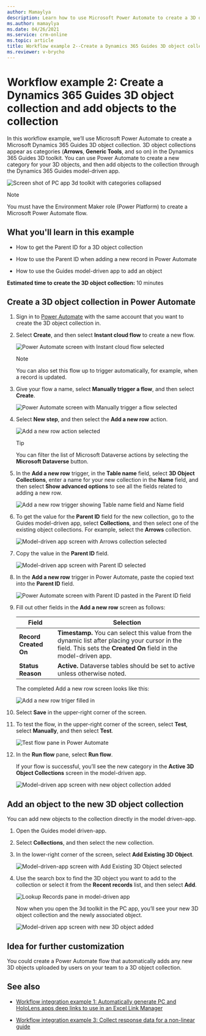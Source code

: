 ```yaml
---
author: Mamaylya
description: Learn how to use Microsoft Power Automate to create a 3D object collection for Microsoft Dynamics 365 Guides
ms.author: mamaylya
ms.date: 04/26/2021
ms.service: crm-online
ms.topic: article
title: Workflow example 2--Create a Dynamics 365 Guides 3D object collection and add objects to the collection
ms.reviewer: v-brycho
---
```


# Workflow example 2: Create a Dynamics 365 Guides 3D object collection and add objects to the collection

In this workflow example, we’ll use Microsoft Power Automate to create a Microsoft Dynamics 365 Guides 3D object collection. 3D object collections appear as categories (**Arrows**, **Generic Tools**, and so on) in the Dynamics 365 Guides 3D toolkit. You can use Power Automate to create a new category for your 3D objects, and then add objects to the collection through the Dynamics 365 Guides model-driven app.

 ![Screen shot of PC app 3d toolkit with categories collapsed](media/workflow2-pc-app-category.PNG "Screen shot of PC app 3d toolkit with categories collapsed")
 
 > [!NOTE]
> You must have the Environment Maker role (Power Platform) to create a Microsoft Power Automate flow.
 
## What you'll learn in this example

- How to get the Parent ID for a 3D object collection

- How to use the Parent ID when adding a new record in Power Automate

- How to use the Guides model-driven app to add an object

**Estimated time to create the 3D object collection:** 10 minutes

## Create a 3D object collection in Power Automate

1. Sign in to [Power Automate](https://us.flow.microsoft.com/en-us/) with the same account that you want to create the 3D object collection in.

2. Select **Create**, and then select **Instant cloud flow** to create a new flow.

    ![Power Automate screen with Instant cloud flow selected](media/workflow2-create-instant-cloud-flow.PNG "Power Automate screen with Instant cloud flow selected")
 
    > [!NOTE]
    > You can also set this flow up to trigger automatically, for example, when a record is updated. 
    
3. Give your flow a name, select **Manually trigger a flow**, and then select **Create**. 

    ![Power Automate screen with Manually trigger a flow selected](media/workflow2-manually-trigger-flow.PNG "Power Automate screen with Manually trigger a flow selected")
 
4. Select **New step**, and then select the **Add a new row** action.

    ![Add a new row action selected](media/workflow2-add-new-row-selection.PNG "Add a new row action selected")
 
    > [!TIP]
    > You can filter the list of Microsoft Dataverse actions by selecting the **Microsoft Dataverse** button.
    
5. In the **Add a new row** trigger, in the **Table name** field, select **3D Object Collections**, enter a name for your new collection in the **Name** field, and then select **Show advanced options** to see all the fields related to adding a new row.

    ![Add a new row trigger showing Table name field and Name field](media/workflow2-add-new-row-trigger.PNG "Add a new row trigger showing Table name field and Name field")
 
6. To get the value for the **Parent ID** field for the new collection, go to the Guides model-driven app, select **Collections**, and then select one of the existing object collections. For example, select the **Arrows** collection.

    ![Model-driven app screen with Arrows collection selected](media/workflow2-arrows-collection.PNG "Model-driven app screen with Arrows collection selected")
 
7. Copy the value in the **Parent ID** field. 

    ![Model-driven app screen with Parent ID selected](media/workflow2-parent-ID.PNG "Model-driven app screen with Parent ID selected")
 
8. In the **Add a new row** trigger in Power Automate, paste the copied text into the **Parent ID** field.

    ![Power Automate screen with Parent ID pasted in the Parent ID field](media/workflow2-add-new-row-parent-ID.PNG "Power Automate screen with Parent ID pasted in the Parent ID field")
 
9. Fill out other fields in the **Add a new row** screen as follows:

    |Field| Selection|
    |-----------------------------------|-----------------------------------------------|
    |**Record Created On** |**Timestamp.** You can select this value from the dynamic list after placing your cursor in the field. This sets the **Created On** field in the model-driven app.|
    |**Status Reason**| **Active.** Dataverse tables should be set to active unless otherwise noted.|

    The completed Add a new row screen looks like this:
    
    ![Add a new row triger filled in](media/workflow2-add-new-row-trigger-filled-out.PNG "Add a new row trigger filled in")
 
10. Select **Save** in the upper-right corner of the screen.

11. To test the flow, in the upper-right corner of the screen, select **Test**, select **Manually**, and then select **Test**. 

    ![Test flow pane in Power Automate](media/workflow2-test.PNG "Test flow pane in Power Automate")
 
12. In the **Run flow** pane, select **Run flow**. 

    If your flow is successful, you’ll see the new category in the **Active 3D Object Collections** screen in the model-driven app.  
    
    ![Model-driven app screen with new object collection added](media/workflow2-3D-object-collection-added.PNG "Model-driven app screen with new object collection added")

## Add an object to the new 3D object collection

You can add new objects to the collection directly in the model driven-app.

1. Open the Guides model driven-app.

2. Select **Collections**, and then select the new collection.
	
2. In the lower-right corner of the screen, select **Add Existing 3D Object**.

    ![Model-driven-app screen with Add Existing 3D Object selected](media/workflow2-add-object.PNG "Model-driven-app screen with Add Existing 3D Object selected")
 
3. Use the search box to find the 3D object you want to add to the collection or select it from the **Recent records** list, and then select **Add**. 

    ![Lookup Records pane in model-driven app](media/workflow2-lookup-object.PNG "Lookup Records pane in model-driven app")
 
    Now when you open the 3d toolkit in the PC app, you’ll see your new 3D object collection and the newly associated object. 
    
    ![Model-driven app screen with new 3D object added](media/workflow2-object-added.PNG "Model-driven app screen with new 3D object added")
 
## Idea for further customization

You could create a Power Automate flow that automatically adds any new 3D objects uploaded by users on your team to a 3D object collection.

## See also

- [Workflow integration example 1: Automatically generate PC and HoloLens apps deep links to use in an Excel Link Manager](workflow-example-1.md)

- [Workflow integration example 3: Collect response data for a non-linear guide](workflow-example-3.md)
